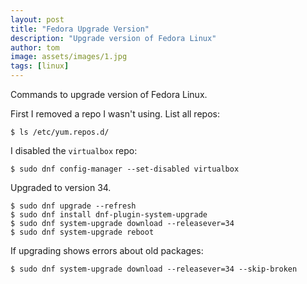 ```yaml
---
layout: post
title: "Fedora Upgrade Version"
description: "Upgrade version of Fedora Linux"
author: tom
image: assets/images/1.jpg
tags: [linux]
---
```


Commands to upgrade version of Fedora Linux.

First I removed a repo I wasn't using. List all repos:

    $ ls /etc/yum.repos.d/

I disabled the `virtualbox` repo:

    $ sudo dnf config-manager --set-disabled virtualbox

Upgraded to version 34.

    $ sudo dnf upgrade --refresh
    $ sudo dnf install dnf-plugin-system-upgrade
    $ sudo dnf system-upgrade download --releasever=34
    $ sudo dnf system-upgrade reboot

If upgrading shows errors about old packages:

    $ sudo dnf system-upgrade download --releasever=34 --skip-broken